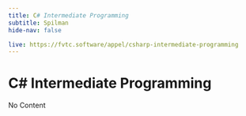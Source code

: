 ```yaml
---
title: C# Intermediate Programming
subtitle: Spilman
hide-nav: false

live: https://fvtc.software/appel/csharp-intermediate-programming
---
```


# C# Intermediate Programming

No Content